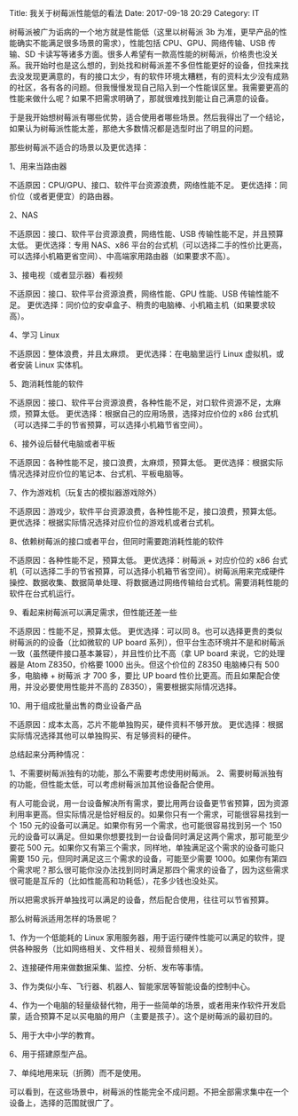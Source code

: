 Title: 我关于树莓派性能低的看法
Date: 2017-09-18 20:29
Category: IT

树莓派被广为诟病的一个地方就是性能低（这里以树莓派 3b 为准，更早产品的性能确实不能满足很多场景的需求），性能包括 CPU、GPU、网络传输、USB 传输、SD 卡读写等诸多方面。很多人希望有一款高性能的树莓派，价格贵也没关系。我开始时也是这么想的，到处找和树莓派差不多但性能更好的设备，但找来找去没发现更满意的，有的接口太少，有的软件环境太糟糕，有的资料太少没有成熟的社区，各有各的问题。但我慢慢发现自己陷入到一个性能误区里。我需要更高的性能来做什么呢？如果不把需求明确了，那就很难找到能让自己满意的设备。

于是我开始想树莓派有哪些优势，适合使用者哪些场景。然后我得出了一个结论，如果认为树莓派性能太差，那绝大多数情况都是选型时出了明显的问题。

那些树莓派不适合的场景以及更优选择：

1、用来当路由器

不适原因：CPU/GPU、接口、软件平台资源浪费，网络性能不足。
更优选择：同价位（或者更便宜）的路由器。

2、NAS

不适原因：接口、软件平台资源浪费，网络性能、USB 传输性能不足，并且预算太低。
更优选择：专用 NAS、x86 平台的台式机（可以选择二手的性价比更高，可以选择小机箱更省空间）、中高端家用路由器（如果要求不高）。

3、接电视（或者显示器）看视频

不适原因：接口、软件平台资源浪费，网络性能、GPU 性能、USB 传输性能不足。
更优选择：同价位的安卓盒子、稍贵的电脑棒、小机箱主机（如果要求较高）。

4、学习 Linux

不适原因：整体浪费，并且太麻烦。
更优选择：在电脑里运行 Linux 虚拟机，或者安装 Linux 实体机。

5、跑消耗性能的软件

不适原因：接口、软件平台资源浪费，各种性能不足，对口软件资源不足，太麻烦，预算太低。
更优选择：根据自己的应用场景，选择对应价位的 x86 台式机（可以选择二手的节省预算，可以选择小机箱节省空间）。

6、接外设后替代电脑或者平板

不适原因：各种性能不足，接口浪费，太麻烦，预算太低。
更优选择：根据实际情况选择对应价位的笔记本、台式机、平板电脑等。

7、作为游戏机（玩复古的模拟器游戏除外）

不适原因：游戏少，软件平台资源浪费，各种性能不足，接口浪费，预算太低。
更优选择：根据实际情况选择对应价位的游戏机或者台式机。

8、依赖树莓派的接口或者平台，但同时需要跑消耗性能的软件

不适原因：各种性能不足，预算太低。
更优选择：树莓派 + 对应价位的 x86 台式机（可以选择二手的节省预算，可以选择小机箱节省空间）。树莓派用来完成硬件操控、数据收集、数据简单处理、将数据通过网络传输给台式机。需要消耗性能的软件在台式机运行。

9、看起来树莓派可以满足需求，但性能还差一些

不适原因：性能不足，预算太低。
更优选择：可以同 8。也可以选择更贵的类似树莓派的的设备（比如微软的 UP board 系列），但平台生态环境并不是和树莓派一致（虽然硬件接口基本兼容），并且性价比不高（拿 UP board 来说，它的处理器是 Atom Z8350，价格要 1000 出头。但这个价位的 Z8350 电脑棒只有 500 多，电脑棒 + 树莓派 才 700 多，要比 UP board 性价比更高。而且如果配合使用，并没必要使用性能并不高的 Z8350），需要根据实际情况选择。

10、用于组成批量出售的商业设备产品

不适原因：成本太高，芯片不能单独购买，硬件资料不够开放。
更优选择：根据实际情况选择其他可以单独购买、有足够资料的硬件。

总结起来分两种情况：

1、不需要树莓派独有的功能，那么不需要考虑使用树莓派。
2、需要树莓派独有的功能，但性能太低，可以考虑树莓派加其他设备配合使用。

有人可能会说，用一台设备解决所有需求，要比用两台设备更节省预算，因为资源利用率更高。但实际情况是恰好相反的。如果你只有一个需求，可能很容易找到一个 150 元的设备可以满足。如果你有另一个需求，也可能很容易找到另一个 150 元的设备可以满足。但如果你想要找到一台设备同时满足这两个需求，那可能至少要花 500 元。如果你又有第三个需求，同样地，单独满足这个需求的设备可能只需要 150 元，但同时满足这三个需求的设备，可能至少需要 1000。如果你有第四个需求呢？那么很可能你没办法找到同时满足那四个需求的设备了，因为这些需求很可能是互斥的（比如性能高和功耗低），花多少钱也没处买。

所以把需求拆开单独找可以满足的设备，然后配合使用，往往可以节省预算。

那么树莓派适用怎样的场景呢？

1、作为一个低能耗的 Linux 家用服务器，用于运行硬件性能可以满足的软件，提供各种服务（比如网络相关、文件相关、视频音频相关）。

2、连接硬件用来做数据采集、监控、分析、发布等事情。

3、作为类似小车、飞行器、机器人、智能家居等智能设备的控制中心。

4、作为一个电脑的轻量级替代物，用于一些简单的场景，或者用来作软件开发启蒙，适合预算不足以买电脑的用户（主要是孩子）。这个是树莓派的最初目的。

5、用于大中小学的教育。

6、用于搭建原型产品。

7、单纯地用来玩（折腾）而不是使用。

可以看到，在这些场景中，树莓派的性能完全不成问题。不把全部需求集中在一个设备上，选择的范围就很广了。
